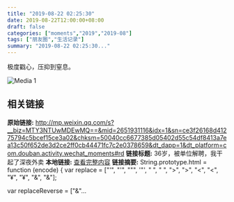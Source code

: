```yaml
---
title: "2019-08-22 02:25:30"
date: 2019-08-22T12:00:00+08:00
draft: false
categories: ["moments","2019","2019-08"]
tags: ["朋友圈","生活记录"]
summary: "2019-08-22 02:25:30..."
---
```


极度戳心，压抑到窒息。

![Media 1](/Moments/photos/2019-08-22/201908220225300.jpg)

## 相关链接

**原始链接:** http://mp.weixin.qq.com/s?__biz=MTY3NTUwMDEwMQ==&mid=2651931116&idx=1&sn=ce3f26168d41275794c5bcef15ce3a02&chksm=50040cc6677385d05402d55c54df8413a7ea13c50f652de3d2ce2ff0cb44471fc7c2e0378659&dt_dapp=1&dt_platform=com.douban.activity.wechat_moments#rd
**链接标题:** 36岁，被单位解聘，我干起了深夜外卖
**本地链接:** [查看完整内容](/link_content/2019/08/2019-08-22-2/link_content/)
**链接摘要:** String.prototype.html = function (encode) {
  var replace = ["&#39;", "'", "&quot;", '"', "&nbsp;", " ", "&gt;", ">", "&lt;", "<", "&yen;", "¥", "&amp;", "&"];
 
 
 
 
 
  
  var replaceReverse = ["&"...

